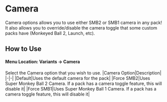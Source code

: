 # Camera
Camera options allows you to use either SMB2 or SMB1 camera in any pack! It also allows you to override/disable the camera toggle that some custom packs have (Monkeyed Ball 2, Launch, etc).

## How to Use
#### Menu Location: Variants -> Camera
Select the Camera option that you wish to use.
|Camera Option|Description|
|-|-|
|Default|Uses the default camera for the pack|
|Force SMB2|Uses Super Monkey Ball 2 Camera. If a pack has a camera toggle feature, this will disable it|
|Force SMB1|Uses Super Monkey Ball 1 Camera. If a pack has a camera toggle feature, this will disable it|
